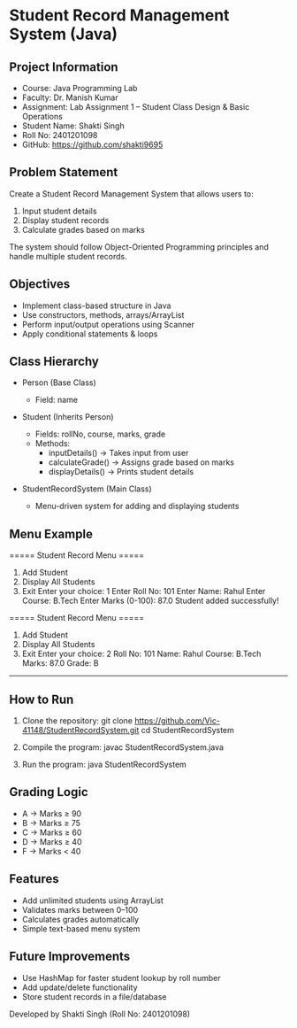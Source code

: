 # Student Record Management System (Java)

Project Information
-------------------
- Course: Java Programming Lab
- Faculty: Dr. Manish Kumar
- Assignment: Lab Assignment 1 – Student Class Design & Basic Operations
- Student Name: Shakti Singh
- Roll No: 2401201098
- GitHub: https://github.com/shakti9695

Problem Statement
-----------------
Create a Student Record Management System that allows users to:
1. Input student details
2. Display student records
3. Calculate grades based on marks

The system should follow Object-Oriented Programming principles and handle multiple student records.

Objectives
----------
- Implement class-based structure in Java
- Use constructors, methods, arrays/ArrayList
- Perform input/output operations using Scanner
- Apply conditional statements & loops

Class Hierarchy
---------------
- Person (Base Class)
  - Field: name

- Student (Inherits Person)
  - Fields: rollNo, course, marks, grade
  - Methods:
    - inputDetails() → Takes input from user
    - calculateGrade() → Assigns grade based on marks
    - displayDetails() → Prints student details

- StudentRecordSystem (Main Class)
  - Menu-driven system for adding and displaying students

Menu Example
------------
===== Student Record Menu =====
1. Add Student
2. Display All Students
3. Exit
Enter your choice: 1
Enter Roll No: 101
Enter Name: Rahul
Enter Course: B.Tech
Enter Marks (0-100): 87.0
Student added successfully!

===== Student Record Menu =====
1. Add Student
2. Display All Students
3. Exit
Enter your choice: 2
Roll No: 101
Name: Rahul
Course: B.Tech
Marks: 87.0
Grade: B
-------------------------

How to Run
----------
1. Clone the repository:
   git clone https://github.com/Vic-41148/StudentRecordSystem.git
   cd StudentRecordSystem

2. Compile the program:
   javac StudentRecordSystem.java

3. Run the program:
   java StudentRecordSystem

Grading Logic
-------------
- A → Marks ≥ 90
- B → Marks ≥ 75
- C → Marks ≥ 60
- D → Marks ≥ 40
- F → Marks < 40

Features
--------
- Add unlimited students using ArrayList
- Validates marks between 0–100
- Calculates grades automatically
- Simple text-based menu system

Future Improvements
-------------------
- Use HashMap for faster student lookup by roll number
- Add update/delete functionality
- Store student records in a file/database

Developed by Shakti Singh (Roll No: 2401201098)
